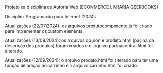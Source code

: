 Projeto da disciplina de Autoria Web (ECOMMERCE LIVRARIA GEEKBOOKS)


Disciplina Programação para Internet (2024):

Atualizações (22/07/2024): os arquivos produtocomponente.js foi criado para implementar os custom elements.

Atualizações (13/08/2024): os arquivos db.json e produto.html (pagina da descrição dos produtos) foram criados e o arquivo paginacentral.html foi alterado.

Atualizações (12/09/2024): o arquivo produto.html foi alterado para ter uma função de adição ao carrinho e o arquivo carrinho.html foi criado.
